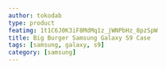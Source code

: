 ```yaml
---
author: tokodab
type: product
featimg: 1t1C6J0K3iF8MdMq1z_jWNPbHz_8pzSpW
title: Big Burger Samsung Galaxy S9 Case
tags: [samsung, galaxy, s9]
category: [samsung]
---
```

